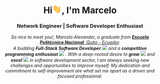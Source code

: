 

<!--
**alexandev98/alexandev98** is a ✨ _special_ ✨ repository because its `README.md` (this file) appears on your GitHub profile.

Here are some ideas to get you started:

- 🔭 I’m currently working on ...
- 🌱 I’m currently learning ...
- 👯 I’m looking to collaborate on ...
- 🤔 I’m looking for help with ...
- 💬 Ask me about ...
- 📫 How to reach me: ...
- 😄 Pronouns: ...
- ⚡ Fun fact: ...
-->

<h1 align="center">Hi<img src="https://raw.githubusercontent.com/ABSphreak/ABSphreak/master/gifs/Hi.gif" width="30px">, I'm Marcelo</h1>
<h3 align="center">Network Engineer | Software Developer Enthusiast</h3>
<p align="center">
  <em>
    So nice to meet you!, Marcelo Alexander, a graduate from <a href="https://www.epn.edu.ec/"> <b> Escuela Politécnica Nacional</b>, Quito - Ecuador</a>. <br>
    A budding <b>Full-Stack Software Developer</b> <img src="https://github.com/TheDudeThatCode/TheDudeThatCode/blob/master/Assets/Developer.gif" width="30px"> and a <b>competitive programming enthusiast</b>&nbsp;<img src="https://github.com/TheDudeThatCode/TheDudeThatCode/blob/master/Assets/Designer.gif" width="36px">&nbsp. With a deep-rooted desire to <b>grow</b> <img src="https://github.com/TheDudeThatCode/TheDudeThatCode/blob/master/Assets/Rocket.gif" width="18px"> and <b>excel</b> <img src="https://github.com/TheDudeThatCode/TheDudeThatCode/blob/master/Assets/Medal.gif" width="20px"> in software development sector, I am always seeking new challenges and opportunities to improve myself. My dedication and commitment to self-improvement are what set me apart as a driven and focused professional.
    




